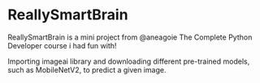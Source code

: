 # ReallySmartBrain
ReallySmartBrain is a mini project from @aneagoie The Complete Python Developer course i had fun with!

Importing imageai library and downloading different pre-trained models, such as MobileNetV2, to predict a given image.
